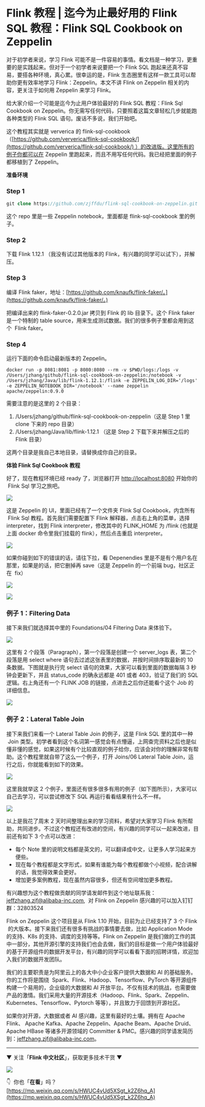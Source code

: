 # Flink 教程 | 迄今为止最好用的 Flink SQL 教程：Flink SQL Cookbook on Zeppelin
对于初学者来说，学习 Flink 可能不是一件容易的事情。看文档是一种学习，更重要的是实践起来。但对于一个初学者来说要把一个 Flink SQL 跑起来还真不容易，要搭各种环境，真心累。很幸运的是，Flink 生态圈里有这样一款工具可以帮助你更有效率地学习 Flink：Zeppelin。本文不讲 Flink on Zeppelin 相关的内容，更关注于如何用 Zeppelin 来学习 Flink。

给大家介绍一个可能是迄今为止用户体验最好的 Flink SQL 教程：Flink Sql Cookbook on Zeppelin。你无需写任何代码，只要照着这篇文章轻松几步就能跑各种类型的 Flink SQL 语句。废话不多说，我们开始吧。

这个教程其实就是 ververica 的 flink-sql-cookbook （[https://github.com/ververica/flink-sql-cookbook/](https://github.com/ververica/flink-sql-cookbook/) ）的改进版。这里所有的例子你都可以在 Zeppelin 里跑起来，而且不用写任何代码。我已经把里面的例子都移植到了 Zeppelin。

**准备环境**

### **Step 1**

```php
git clone https://github.com/zjffdu/flink-sql-cookbook-on-zeppelin.git
```

这个 repo 里是一些 Zeppelin notebook，里面都是 flink-sql-cookbook 里的例子。

### **Step 2**

下载 Flink 1.12.1 （我没有试过其他版本的 Flink，有兴趣的同学可以试下），并解压。

### **Step 3**

编译 Flink faker，地址：[https://github.com/knaufk/flink-faker/。](https://github.com/knaufk/flink-faker/。)

把编译出来的 flink-faker-0.2.0.jar 拷贝到 Flink 的 lib 目录下。这个 Flink faker 是一个特制的 table source，用来生成测试数据。我们的很多例子里都会用到这个  Flink faker。

### **Step 4**

运行下面的命令启动最新版本的 Zeppelin。

```nginx
docker run -p 8081:8081 -p 8080:8080 --rm -v $PWD/logs:/logs -v 
/Users/jzhang/github/flink-sql-cookbook-on-zeppelin:/notebook -v 
/Users/jzhang/Java/lib/flink-1.12.1:/flink -e ZEPPELIN_LOG_DIR='/logs' -e ZEPPELIN_NOTEBOOK_DIR='/notebook' --name zeppelin apache/zeppelin:0.9.0
```

需要注意的是这里的 2 个目录：

1.  /Users/jzhang/github/flink-sql-cookbook-on-zeppelin（这是 Step 1 里 clone 下来的 repo 目录）
2.  /Users/jzhang/Java/lib/flink-1.12.1 （这是 Step 2 下载下来并解压之后的 Flink 目录）

这两个目录是我自己本地目录，请替换成你自己的目录。

**体验 Flink Sql Cookbook 教程**

好了，现在教程环境已经 ready 了，浏览器打开 [http://localhost:8080](http://localhost:8080) 开始你的  Flink Sql 学习之旅吧。

![](https://mmbiz.qpic.cn/mmbiz_jpg/8AsYBicEePu4z3gC8AtqED2S9Kd0fEpyzOIK5YcvHJWbibfnkz38xxopIMUWqrtka1lynGFdzMtLIX9iaYzpfVYdw/640?wx_fmt=jpeg)

这是 Zeppelin 的 UI，里面已经有了一个文件夹 Flink Sql Cookbook，内含所有  Flink Sql 教程。首先我们需要配置下 Flink 解释器，点击右上角的菜单，选择 interpreter，找到 Flink interpreter，修改其中的 FLINK_HOME 为 /flink (也就是上面 docker 命令里我们挂载的 flink），然后点击重启 interpreter。  

![](https://mmbiz.qpic.cn/mmbiz_png/8AsYBicEePu4z3gC8AtqED2S9Kd0fEpyzicGKZWLlK5QAvS00EeQuwJRvC64qMsj3jqia8bl46k0pEv9FTibyRdfLA/640?wx_fmt=png)

如果你碰到如下的错误的话，请往下拉，看 Depenendies 里是不是有个用户名在那里，如果是的话，把它删掉再 save（这是 Zeppelin 的一个前端 bug，社区正在  fix）

![](https://mmbiz.qpic.cn/mmbiz_png/8AsYBicEePu4z3gC8AtqED2S9Kd0fEpyzibQWIVhv8qtX9cvaCH9eczIzgLBnR571vSBvKu9vYc2WmankRTU9RoQ/640?wx_fmt=png)

![](https://mmbiz.qpic.cn/mmbiz_png/8AsYBicEePu4z3gC8AtqED2S9Kd0fEpyzjAtWEiaY6TRgZctZEKmR2Lib3a0pw3Ls6zIxJBnicegqHXT9B6eeWMrJg/640?wx_fmt=png)

### **例子 1：Filtering Data**

接下来我们就选择其中里的 Foundations/04 Filtering Data 来体验下。

![](https://mmbiz.qpic.cn/mmbiz_png/8AsYBicEePu4z3gC8AtqED2S9Kd0fEpyzFvJYIKqGPI306iaI3MMGazEPyPTuGE6bJyaYhp9CnRtuJRBguQAf4icQ/640?wx_fmt=png)

这里有 2 个段落（Paragraph），第一个段落是创建一个 server_logs 表，第二个段落是用 select where 语句去过滤这张表里的数据，并按时间排序取最新的 10 条数据。下图就是执行完 select 语句的效果，大家可以看到里面的数据每隔 3 秒钟会更新下，并且 status_code 的确永远都是 401 或者 403，验证了我们的 SQL 逻辑。右上角还有一个 FLINK JOB 的链接，点进去之后你还能看个这个 Job 的详细信息。

![](https://mmbiz.qpic.cn/mmbiz_gif/8AsYBicEePu4z3gC8AtqED2S9Kd0fEpyzqhiaiag9hoyChtic1DTa4r4B4mfUBAdAbEZLaf41GnLianvFfEVhwiclgRQ/640?wx_fmt=gif)

### **例子 2：Lateral Table Join**

接下来我们来看一个 Lateral Table Join 的例子，这是 Flink SQL 里的其中一种  Join 类型。初学者看到这个名词第一感觉会有点懵逼，上网查完资料之后也是似懂非懂的感觉，如果这时候有个比较直观的例子给你，应该会对你的理解非常有帮助。这个教程里就自带了这么一个例子，打开 Joins/06 Lateral Table Join，运行之后，你就能看到如下的效果。

![](https://mmbiz.qpic.cn/mmbiz_gif/8AsYBicEePu4z3gC8AtqED2S9Kd0fEpyz5layvLRH7bKEMehaPibKTYlwyT4vlias9yb4r9lnWTfcsL4hkVRFKaGw/640?wx_fmt=gif)

这里我就举这 2 个例子，里面还有很多很多有用的例子（如下图所示），大家可以自己去学习，可以尝试修改下 SQL 再运行看看结果有什么不一样。

![](https://mmbiz.qpic.cn/mmbiz_png/8AsYBicEePu4z3gC8AtqED2S9Kd0fEpyzSGDgOrLxFLXGN9orbtKNbkMJZ9DL3zdGiaOC8x3X04TbjtITEqDrqTA/640?wx_fmt=png)

以上是我花了周末 2 天时间整理出来的学习资料，希望对大家学习 Flink 有所帮助，共同进步。不过这个教程还有改进的空间，有兴趣的同学可以一起来改进，目前还有如下 3 个点可以改进：  

-   每个 Note 里的说明文档都是英文的，可以翻译成中文，让更多人学习起来方便些。
-   现在每个教程都是文字形式，如果有谁能为每个教程都做个小视频，配合讲解的话，我觉得效果会更好。
-   增加更多案例教程，现在虽然内容很多，但还有空间增加更多教程。

有兴趣想为这个教程做贡献的同学请发邮件到这个地址联系我：jeffzhang.zjf@alibaba-inc.com,  对 Flink on Zeppelin 感兴趣的可以加入钉钉群：32803524

Flink on Zeppelin 这个项目是从 Flink 1.10 开始，目前为止已经支持了 3 个 Flink  的大版本。接下来我们还有很多有挑战的事情要去做，比如 Application Mode 的支持、K8s 的支持、调度的支持等等。Flink on Zeppelin 是我们做的工作的其中一部分，其他开源引擎的支持我们也会去做，我们的目标是做一个用户体验最好的基于开源组件的数据开发平台，有兴趣的同学可以看看下面的招聘详情，欢迎加入我们的数据开发团队。

我们的主要职责是为阿里云上的各大中小企业客户提供大数据和 AI 的基础服务。你的工作将是围绕  Spark、Flink、Hadoop、Tensorflow、PyTorch 等开源组件构建一个易用的，企业级的大数据和 AI 开放平台。不仅有技术的挑战，也需要做产品的激情。我们采用大量的开源技术（Hadoop、Flink、Spark、Zeppelin、 Kubernetes、Tensorflow、Pytorch 等等），并且致力于回馈到开源社区。

如果你对开源，大数据或者 AI 感兴趣，这里有最好的土壤。拥有在 Apache Flink、 Apache Kafka、Apache Zeppelin、Apache Beam、Apache Druid、Apache HBase 等诸多开源领域的 Committer & PMC。感兴趣的同学请发简历到：jeffzhang.zjf@alibaba-inc.com。

* * *

▼ 关注「**Flink 中文社区**」，获取更多技术干货 ▼  

![](https://mmbiz.qpic.cn/mmbiz_jpg/8AsYBicEePu4hJUJwqBXo5iakFWJxX8yhjH6kqslUv8KOQ5qR4IU0h0ufYAN0TjR4PdRM0iaiaHhuqDibwFzqyGGzFw/640?wx_fmt=jpeg)

👇  你也「**在看**」吗？ 
 [https://mp.weixin.qq.com/s/HWUC4vUd5XSgt_k2Z6hq_A](https://mp.weixin.qq.com/s/HWUC4vUd5XSgt_k2Z6hq_A)
